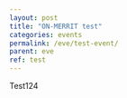 ```yaml
---
layout: post
title: "ON-MERRIT test"
categories: events
permalink: /eve/test-event/
parent: eve
ref: test
---
```

Test124
